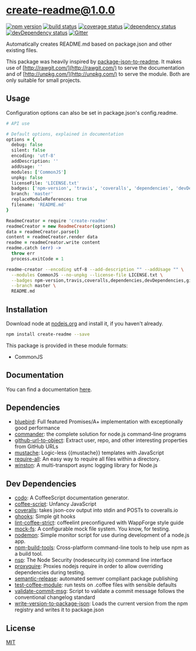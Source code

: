 # create-readme@1.0.0
 [![npm version](https://badge.fury.io/js/create-readme.svg)](https://npmjs.org/package/create-readme)  [![build status](https://travis-ci.org/dbartholomae/create-readme.svg)](https://travis-ci.org/dbartholomae/create-readme)  [![coverage status](https://coveralls.io/repos/dbartholomae/create-readme/badge.svg)](https://coveralls.io/github/dbartholomae/create-readme)  [![dependency status](https://david-dm.org/dbartholomae/create-readme.svg?theme=shields.io)](https://david-dm.org/dbartholomae/create-readme)  [![devDependency status](https://david-dm.org/dbartholomae/create-readme/dev-status.svg)](https://david-dm.org/dbartholomae/create-readme#info=devDependencies)  [![Gitter](https://badges.gitter.im/dbartholomae/create-readme.svg)](https://gitter.im/dbartholomae/create-readme) 

Automatically creates README.md based on package.json and other existing files.

This package was heavily inspired by [package-json-to-readme](https://github.com/zeke/package-json-to-readme/). It makes use of [http://rawgit.com/](http://rawgit.com/) to serve the documentation and of [http://unpkg.com/](http://unpkg.com/) to serve the module. Both are only suitable for small projects.

## Usage

Configuration options can also be set in package.json's config.readme.

```coffeescript
# API use

# Default options, explained in documentation
options = {
  debug: false
  silent: false
  encoding: 'utf-8'
  addDescription: ''
  addUsage: ''
  modules: ['CommonJS']
  unpkg: false
  licenseFile: 'LICENSE.txt'
  badges: ['npm-version', 'travis', 'coveralls', 'dependencies', 'devDependencies', 'gitter']
  branch: 'master'
  replaceModuleReferences: true
  filename: 'README.md'
}

ReadmeCreator = require 'create-readme'
readmeCreator = new ReadmeCreator(options)
data = readmeCreator.parse()
content = readmeCreator.render data
readme = readmeCreator.write content
readme.catch (err) ->
  throw err
  process.exitCode = 1

```

```sh
readme-creator --encoding utf-8 --add-description "" --addUsage "" \
  --modules CommonJS --no-unpkg --license-file LICENSE.txt \
  --badges npm-version,travis,coveralls,dependencies,devDependencies,gitter \
  --branch master \
  README.md
```


## Installation
Download node at [nodejs.org](http://nodejs.org) and install it, if you haven't already.

```sh
npm install create-readme --save
```

This package is provided in these module formats:

- CommonJS



## Documentation

You can find a documentation [here](https://rawgit.com/dbartholomae/create-readme/master/doc/index.html).

## Dependencies

- [bluebird](https://github.com/petkaantonov/bluebird): Full featured Promises/A+ implementation with exceptionally good performance
- [commander](https://github.com/tj/commander.js): the complete solution for node.js command-line programs
- [github-url-to-object](https://github.com/zeke/github-url-to-object): Extract user, repo, and other interesting properties from GitHub URLs
- [mustache](https://github.com/janl/mustache.js): Logic-less {{mustache}} templates with JavaScript
- [require-all](https://github.com/felixge/node-require-all): An easy way to require all files within a directory.
- [winston](https://github.com/winstonjs/winston): A multi-transport async logging library for Node.js


## Dev Dependencies

- [codo](https://github.com/coffeedoc/codo): A CoffeeScript documentation generator.
- [coffee-script](https://github.com/jashkenas/coffeescript): Unfancy JavaScript
- [coveralls](https://github.com/nickmerwin/node-coveralls): takes json-cov output into stdin and POSTs to coveralls.io
- [ghooks](https://github.com/gtramontina/ghooks): Simple git hooks
- [lint-coffee-strict](https://github.com/WappForge/lint-coffee-strict): coffeelint preconfigured with WappForge style guide
- [mock-fs](https://github.com/tschaub/mock-fs): A configurable mock file system.  You know, for testing.
- [nodemon](https://github.com/remy/nodemon): Simple monitor script for use during development of a node.js app.
- [npm-build-tools](https://github.com/Deathspike/npm-build-tools): Cross-platform command-line tools to help use npm as a build tool.
- [nsp](https://github.com/nodesecurity/nsp): The Node Security (nodesecurity.io) command line interface
- [proxyquire](https://github.com/thlorenz/proxyquire): Proxies nodejs require in order to allow overriding dependencies during testing.
- [semantic-release](https://github.com/semantic-release/semantic-release): automated semver compliant package publishing
- [test-coffee-module](https://github.com/dbartholomae/test-coffee-module): run tests on .coffee files with sensible defaults
- [validate-commit-msg](https://github.com/kentcdodds/validate-commit-msg): Script to validate a commit message follows the conventional changelog standard
- [write-version-to-package-json](https://github.com/dbartholomae/write-version-to-package-json): Loads the current version from the npm registry and writes it to package.json


## License
[MIT](LICENSE.txt)
